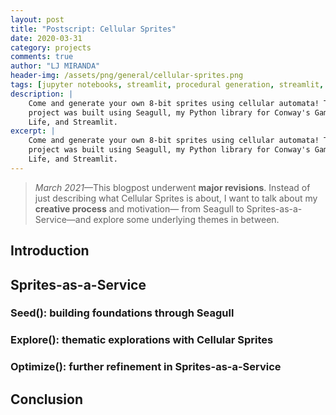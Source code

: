 ```yaml
---
layout: post
title: "Postscript: Cellular Sprites"
date: 2020-03-31
category: projects
comments: true
author: "LJ MIRANDA"
header-img: /assets/png/general/cellular-sprites.png
tags: [jupyter notebooks, streamlit, procedural generation, streamlit, seagull, cellular automata, pixel art, 8-bit, sprites]
description: |
    Come and generate your own 8-bit sprites using cellular automata! This
    project was built using Seagull, my Python library for Conway's Game of
    Life, and Streamlit.
excerpt: |
    Come and generate your own 8-bit sprites using cellular automata! This
    project was built using Seagull, my Python library for Conway's Game of
    Life, and Streamlit.
---
```


> *March 2021*&mdash;This blogpost underwent **major revisions**. Instead of just describing what
> Cellular Sprites is about, I want to talk about my **creative process** and
> motivation&mdash; from Seagull to Sprites-as-a-Service&mdash;and explore some
> underlying themes in between.

## Introduction

<!-- 
- i want to explore the idea of multiple discrete entities working together to form
something greater than the sum of its parts
- self-organization


Ender: sprites-as-a-service is a culmination of this exploration. 

-->

## Sprites-as-a-Service

### Seed(): building foundations through Seagull

<!-- talk about seagull -->

### Explore(): thematic explorations with Cellular Sprites

<!-- 
I know that I want interactivity and variability.
-->

### Optimize(): further refinement in Sprites-as-a-Service

<!--
Sprites as a service as a refinement of cellular sprites
- Not just using streamlit, i'm using a dedicated frontend
- More attuned to its brand and packaging
-->


## Conclusion

<!--
I admit that surfacing these themes were done in retrospect. I'm not fully
conscious of this eventual goal when building sprites-as-a-service. Connecting
dots in a line, etc.
-->





<!--
<iframe src="https://cellular-sprites.herokuapp.com" width="700" height="600">
  <p>Your browser does not support iframes.</p>
</iframe>
-->
